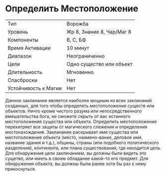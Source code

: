 # Определить Местоположение

|                      |                           |
| -------------------- | ------------------------- |
| Тип                  | Ворожба                   |
| Уровень              | Жр 8, Знание 8, Чар/Маг 8 |
| Компоненты           | В, С, БФ                  |
| Время Активации      | 10 минут                  |
| Диапазон             | Неограниченно             |
| Цели                 | Одно существо или объект  |
| Длительность         | Мгновенно                 |
| Спасброски           | Нет                       |
| Устойчивость к Магии | Нет                       |

Данное заклинание является наиболее мощным из всех заклинаний созданных, для того чтобы определять местоположение существ или объектов. Ничто кроме чистого разума или непосредственного вмешательства бога, не сможете скрыть от вас истинного местоположения существа или объекта. Определить местоположение перехитряет все защиты от магического слежения и определения местонахождения. Заклинание раскрывает имя существа или местоположение объекта (место, наимено-вание, деловое имя, название здания и т.д.), общины, страны (или подобного политического разделения), континента, или плана существования, где находится цель. Для обнаружения цели заклинанием, вы должны были видеть это сущетво, или иметь в своем обладание какой-то его предмет. Для обнаружения объекта, вы должны были ранее хотя бы раз к нему прикоснуться.
